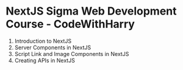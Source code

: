 # NextJS Sigma Web Development Course - CodeWithHarry

1. Introduction to NextJS
2. Server Components in NextJS
3. Script Link and Image Components in NextJS
4. Creating APIs in NextJS

